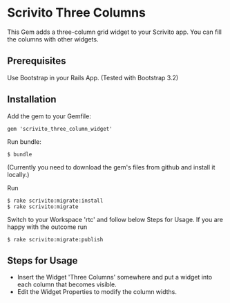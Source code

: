 # Scrivito Three Columns

This Gem adds a three-column grid widget to your Scrivito app. You can fill the columns with other widgets.

## Prerequisites

Use Bootstrap in your Rails App. (Tested with Bootstrap 3.2)

## Installation

Add the gem to your Gemfile:

    gem 'scrivito_three_column_widget'

Run bundle:

    $ bundle

(Currently you need to download the gem's files from github and install it locally.)

Run

    $ rake scrivito:migrate:install
    $ rake scrivito:migrate

Switch to your Workspace 'rtc' and follow below Steps for Usage. If you are happy with the outcome run

    $ rake scrivito:migrate:publish


## Steps for Usage

- Insert the Widget 'Three Columns' somewhere and put a widget into each column that becomes visible.
- Edit the Widget Properties to modify the column widths.



